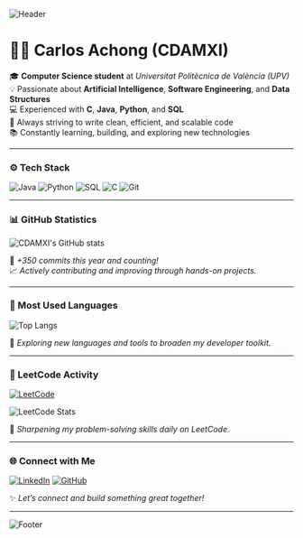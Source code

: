 <!-- Banner -->
![Header](https://capsule-render.vercel.app/api?type=waving&color=0:0A2342,50:10316B,100:0E6BA8&height=180&section=header&text=Hi,%20I'm%20Carlos%20👋&fontSize=38&fontColor=ffffff&fontAlignY=40)

# 👨‍💻 Carlos Achong (CDAMXI)

🎓 **Computer Science student** at *Universitat Politècnica de València (UPV)*  
💡 Passionate about **Artificial Intelligence**, **Software Engineering**, and **Data Structures**  
💻 Experienced with **C**, **Java**, **Python**, and **SQL**  
🚀 Always striving to write clean, efficient, and scalable code  
📚 Constantly learning, building, and exploring new technologies  

---

### ⚙️ Tech Stack
![Java](https://img.shields.io/badge/C-0E6BA8?style=for-the-badge&logo=c&logoColor=white)
![Python](https://img.shields.io/badge/Java-10316B?style=for-the-badge&logo=openjdk&logoColor=white)
![SQL](https://img.shields.io/badge/Python-0A2342?style=for-the-badge&logo=python&logoColor=white)
![C](https://img.shields.io/badge/SQL-4A6FA5?style=for-the-badge&logo=database&logoColor=white)
![Git](https://img.shields.io/badge/Git-0E6BA8?style=for-the-badge&logo=git&logoColor=white)

---

### 📊 GitHub Statistics
![CDAMXI's GitHub stats](https://github-readme-stats.vercel.app/api?username=CDAMXI&show_icons=true&theme=transparent&title_color=0E6BA8&icon_color=0E6BA8&text_color=FFFFFF&hide_border=true)
  
💬 *+350 commits this year and counting!*  
📈 *Actively contributing and improving through hands-on projects.*

---

### 🧠 Most Used Languages
![Top Langs](https://github-readme-stats.vercel.app/api/top-langs/?username=CDAMXI&layout=compact&theme=transparent&title_color=0E6BA8&text_color=FFFFFF&hide_border=true)

🧩 *Exploring new languages and tools to broaden my developer toolkit.*

---

### 🧩 LeetCode Activity
[![LeetCode](https://img.shields.io/badge/LeetCode-0E6BA8?style=for-the-badge&logo=leetcode&logoColor=white)](https://leetcode.com/CDAMXI)

![LeetCode Stats](https://leetcard.jacoblin.cool/CDAMXI?ext=contest&theme=dark&font=Baloo%202)

💭 *Sharpening my problem-solving skills daily on LeetCode.*  

---

### 🌐 Connect with Me
[![LinkedIn](https://img.shields.io/badge/LinkedIn-0E76A8?style=for-the-badge&logo=linkedin&logoColor=white)](https://www.linkedin.com/in/carlos-daniel-achong-mart%C3%ADn-840525305/)
[![GitHub](https://img.shields.io/badge/GitHub-0A2342?style=for-the-badge&logo=github&logoColor=white)](https://github.com/CDAMXI)

✨ *Let’s connect and build something great together!*

---

<!-- Footer -->
![Footer](https://capsule-render.vercel.app/api?type=waving&color=0:0E6BA8,50:10316B,100:0A2342&height=120&section=footer)
